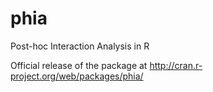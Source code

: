 # phia
Post-hoc Interaction Analysis in R

Official release of the package at
http://cran.r-project.org/web/packages/phia/
